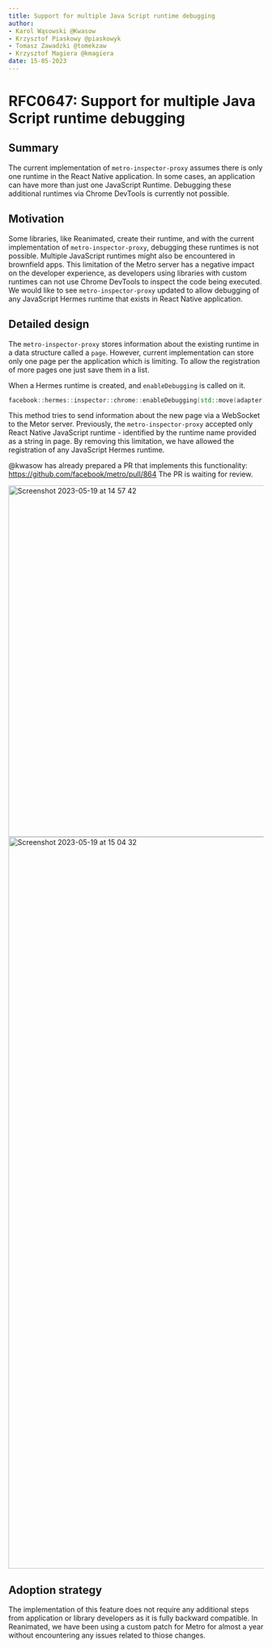 ```yaml
---
title: Support for multiple Java Script runtime debugging
author:
- Karol Wąsowski @Kwasow
- Krzysztof Piaskowy @piaskowyk
- Tomasz Zawadzki @tomekzaw
- Krzysztof Magiera @kmagiera
date: 15-05-2023
---
```


# RFC0647: Support for multiple Java Script runtime debugging

## Summary

The current implementation of `metro-inspector-proxy` assumes there is only one runtime in the React Native application. In some cases, an application can have more than just one JavaScript Runtime. Debugging these additional runtimes via Chrome DevTools is currently not possible.

## Motivation

Some libraries, like Reanimated, create their runtime, and with the current implementation of `metro-inspector-proxy`, debugging these runtimes is not possible. Multiple JavaScript runtimes might also be encountered in brownfield apps. This limitation of the Metro server has a negative impact on the developer experience, as developers using libraries with custom runtimes can not use Chrome DevTools to inspect the code being executed. We would like to see `metro-inspector-proxy` updated to allow debugging of any JavaScript Hermes runtime that exists in React Native application.

## Detailed design

The `metro-inspector-proxy` stores information about the existing runtime in a data structure called a `page`. However, current implementation can store only one page per the application which is limiting. To allow the registration of more pages one just save them in a list.

When a Hermes runtime is created, and `enableDebugging` is called on it.
```cpp
facebook::hermes::inspector::chrome::enableDebugging(std::move(adapter), "Runtime Name");
```
This method tries to send information about the new page via a WebSocket to the Metor server. Previously, the `metro-inspector-proxy` accepted only React Native JavaScript runtime - identified by the runtime name provided as a string in page. By removing this limitation, we have allowed the registration of any JavaScript Hermes runtime.

@kwasow has already prepared a PR that implements this functionality: https://github.com/facebook/metro/pull/864 
The PR is waiting for review.

<img width="694" alt="Screenshot 2023-05-19 at 14 57 42" src="https://github.com/facebook/metro/assets/36106620/4919959a-55c5-48e1-ab0b-1f72bb04b3ca">

<img width="1445" alt="Screenshot 2023-05-19 at 15 04 32" src="https://github.com/facebook/metro/assets/36106620/594c4d86-9bbe-4a61-86db-4258662ce302">

## Adoption strategy

The implementation of this feature does not require any additional steps from application or library developers as it is fully backward compatible. In Reanimated, we have been using a custom patch for Metro for almost a year without encountering any issues related to thiose changes.